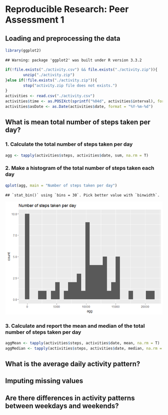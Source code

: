 # Reproducible Research: Peer Assessment 1


## Loading and preprocessing the data

```r
library(ggplot2)
```

```
## Warning: package 'ggplot2' was built under R version 3.3.2
```

```r
if(!file.exists("./activity.csv") && file.exists("./activity.zip")){
        unzip("./activity.zip")
}else if(!file.exists("./activity.zip")){
        stop("activity.zip file does not exists.")
}
activities <- read.csv("./activity.csv")
activities$time <- as.POSIXct(sprintf("%04d", activities$interval), format = "%H%M")
activities$asDate <- as.Date(activities$date, format = "%Y-%m-%d")
```



## What is mean total number of steps taken per day?
### 1. Calculate the total number of steps taken per day

```r
agg <- tapply(activities$steps, activities$date, sum, na.rm = T)
```
### 2. Make a histogram of the total number of steps taken each day

```r
qplot(agg, main = "Number of steps taken per day")
```

```
## `stat_bin()` using `bins = 30`. Pick better value with `binwidth`.
```

![](PA1_template_files/figure-html/unnamed-chunk-3-1.png)<!-- -->

### 3. Calculate and report the mean and median of the total number of steps taken per day

```r
aggMean <- tapply(activities$steps, activities$date, mean, na.rm = T)
aggMedian <- tapply(activities$steps, activities$date, median, na.rm = T)
```



## What is the average daily activity pattern?



## Imputing missing values



## Are there differences in activity patterns between weekdays and weekends?
